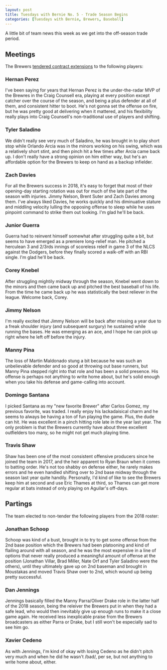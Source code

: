 ```yaml
---
layout: post
title: Tuesdays with Bernie No. 5 - Trade Season Begins
categories: [Tuesdays with Bernie, Brewers, Baseball]
---
```


A little bit of team news this week as we get into the off-season trade period.

## Meetings

The Brewers [tendered contract extensions](https://www.mlb.com/brewers/news/brewers-non-tender-jonathan-schoop-2-others/c-301303452) to the following players:

### Hernan Perez

I've been saying for years that Hernan Perez is the under-the-radar MVP of the Brewres in the Craig Counsell era, playing at every position except catcher over the course of the season, and being a plus defender at all of them, and consistent hitter to boot. He's not gonna set the offense on fire, but he was pretty good at delivering when it mattered, and his flexibility really plays into Craig Counsell's non-traditional use of players and shifting.

### Tyler Saladino

We didn't really see very much of Saladino, he was brought in to play short stop while Orlando Arcia was in the minors working on his swing, which was a relatively short stint, and then pinch hit a few times after Arcia came back up. I don't really have a strong opinion on him either way, but he's an affordable option for the Brewers to keep on hand as a backup infielder.

### Zach Davies

For all the Brewers success in 2018, it's easy to forget that most of their opening-day starting rotation was out for much of the late part of the season with injuries. Jimmy Nelson, Brent Suter and Zach Davies among them. I've always liked Davies, he works quickly and his diminuative stature and middling velocity lulling the opposing offense to sleep while he uses pinpoint command to strike them out looking. I'm glad he'll be back.

### Junior Guerra

Guerra had to reinvent himself somewhat after struggling quite a bit, but seems to have emerged as a premiere long-relief man. He pitched a herculean 3 and 2/3rds innings of scoreless releif in game 3 of the NLCS against the Dodgers, before they finally scored a walk-off with an RBI single. I'm glad he'll be back.

### Corey Knebel

After struggling mightily midway through the season, Knebel went down to the minors and then came back up and pitched the best baseball of his life. From the time he came back up he was statistically the best reliever in the league. Welcome back, Corey.

### Jimmy Nelson

I'm really excited that Jimmy Nelson will be back after missing a year due to a freak shoulder injury (and subsequent surgury) he sustained while running the bases. He was emerging as an ace, and I hope he can pick up right where he left off before the injury.

### Manny Pina

The loss of Martin Maldonado stung a bit because he was such an unbelievable defender and so good at throwing out base runners, but Manny Pina stepped right into that role and has been a solid presence. His offense is perhaps not anything to write home about, but he's solid enough when you take his defense and game-calling into account.

### Domingo Santana

I picked Santana as my "new favorite Brewer" after Carlos Gomez, my previous favorite, was traded. I really enjoy his lackadaisical charm and he seems to always be having a ton of fun playing the game. Plus, the dude can hit. He was excellent in a pinch hitting role late in the year last year. The only problem is that the Brewers currently have about three excellent outfielders too many, so he might not get much playing time.

### Travis Shaw

Shaw has been one of the most consistent offensive producers since he joined the team in 2017, and the heir apparent to Ryan Braun when it comes to batting order. He's not too shabby on defense either, he rarely makes errors and he even handled shifting over to 2nd base midway through the season last year quite handily. Personally, I'd kind of like to see the Brewers keep him at second and use Eric Thames at third, so Thames can get more regular at bats instead of only playing on Aguilar's off-days.

## Partings

The team elected to non-tender the following players from the 2018 roster:

### Jonathan Schoop

Schoop was kind of a bust, brought in to try to get some offense from the 2nd base position which the Brewers had been platooning and kind of flailing around with all season, and he was the most expensive in a line of options that never really produced a meaningful amount of offense at the position (Jonathan Villar, Brad Miller, Nate Orf and Tyler Saladino were the others), until they ultimately gave up on 2nd baseman and brought in Moustakas and moved Travis Shaw over to 2nd, which wound up being pretty successful.

### Dan Jennings

Jennings basically filled the Manny Parra/Oliver Drake role in the latter half of the 2018 season, being the releiver the Brewers put in when they had a safe lead, who would then inevitably give up enough runs to make it a close game again. He received less inexplicable praise from the Brewers broadcasters as either Parra or Drake, but I still won't be especially sad to see him go.

### Xavier Cedeno 

As with Jennings, I'm kind of okay with losing Cedeno as he didn't pitch very much and when he did he wasn't /bad/, per se, but not anything to write home about, either.